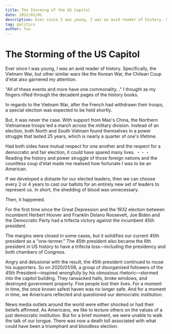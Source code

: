 ```yaml
---
title: The Storming of the US Capitol
date: 2022/01/01
description: Ever since I was young, I was an avid reader of history. Specifically, the Vietnam War, but other similar wars like the Korean War, the Chilean Coup d'etat also...
tag: politics
author: You
---
```


# The Storming of the US Capitol

Ever since I was young, I was an avid reader of history. Specifically, the Vietnam War, but other similar wars like the Korean War, the Chilean Coup d'etat also garnered my attention.

"All of these events and more have one commonality..." I thought as my fingers rifled through the decadent pages of the history books. 

In regards to the Vietnam War, after the French had withdrawn their troops, a special election was expected to be held shortly.

But, it was never the case. With support from Mao's China, the Northern Vietnamese troops led a march across the military division. Instead of an election, both North and South Vietnam found themselves in a power struggle that lasted 25 years, which is nearly a quarter of one's lifetime.

Had both sides have mutual respect for one another and the respect for a democratic and fair election, it could have spared many lives.
・・・
Reading the history and power struggle of those foreign nations and the countless coup d'etat made me realised how fortunate I was to be an American.

If we developed a distaste for our elected leaders, then we can choose every 2 or 4 years to cast our ballots for an entirely new set of leaders to represent us. In short, the shedding of blood was unnecessary.

Then, it happened.

For the first time since the Great Depression and the 1932 election between incumbent Herbert Hoover and Franklin Delano Roosevelt, Joe Biden and the Democratic Party had a trifecta victory against the incumbent 45th president.

The margins were closed in some cases, but it solidifies our current 45th president as a "one-termer." The 45th president also became the 6th president in US history to have a trifecta loss––including the presidency and both chambers of Congress.

Angry and delusional with the result, the 45th president continued to rouse his supporters. So on 2020/01/06, a group of disorganised followers of the 45th President––inspired wrongfully by his obnoxious rhetoric––stormed into the capitol building. They ransacked halls, broke windows, and destroyed government property. Five people lost their lives. For a moment in time, the once known safest haven was no longer safe. And for a moment in time, we Americans reflected and questioned our democratic institution.

News media outlets around the world were either shocked or had their beliefs affirmed. As Americans, we like to lecture others on the values of a  just democratic institution. But for a brief moment, we were unable to walk the talk of our tongue. There was now a death toll associated with what could have been a triumphant and bloodless election.









 



